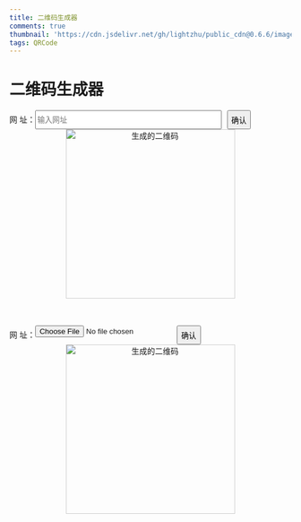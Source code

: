 ```yaml
---
title: 二维码生成器
comments: true
thumbnail: 'https://cdn.jsdelivr.net/gh/lightzhu/public_cdn@0.6.6/image/wap.png'
tags: QRCode
---
```


<!DOCTYPE HTML>
<html>

<head>
  <meta http-equiv="content-type" content="text/html;charset=utf-8;" />
  <meta http-equiv="X-UA-Compatible" content="IE=edge,chrome=1" />
  <meta name="robots" content="all" />
  <meta name="robots" content="index,follow" />
  <title>网址二维码生成器</title>
  <link rel="stylesheet" href="https://cdn.jsdelivr.net/gh/lightzhu/public_cdn@0.2/css/bootstrap.min.css">
  <style>
    .container{
      width:100%;
    }
    .form-group {
      display:flex;
    }
    .form-group label{
      line-height:34px;
      margin:0;
    }
    .form-group .form-control{
      width:66%;
      margin-right:10px;
    }
    .form-group .btn{
      margin:0px;
    }
    .image-box{
      min-height:350px;
      text-align:center;
    }
    .image-box img{
      min-width:300px;
      min-height:300px;
      height:auto;
      border:1px solid #ccc;
    }
  </style>
</head>

<body>
  <div class="container">
    <h1 class="text-center">二维码生成器</h1>
    <div class="web">
      <div class="form-group">
        <label for="website">网 址：</label>
        <input type="text" class="form-control" id="website" placeholder="输入网址">
        <button id="creatCode" class="btn btn-primary">确认</button> 
      </div>
      <div class="image-box">
        <img src="" class="img" alt="生成的二维码">
      </div> 
    </div>
    <div class="file-box">
      <div class="form-group">
        <label for="website">网 址：</label>
        <input type="file" id="file" accept="image/*" placeholder="上传图片">
        <button id="creatFileCode" class="btn btn-primary">确认</button> 
      </div>
      <div class="image-box">
        <img src="" class="img" alt="生成的二维码">
      </div> 
    </div> 
  </div>
  <script src="https://cdn.jsdelivr.net/gh/lightzhu/public_cdn@0.2/js/jquery-1.11.1.min.js"></script>
  <script>
    $("#creatCode").click(function(){
      if($('#website').val().length){
        console.log($('#website').val())
        getQrcode($('#website').val())
      }
    })
    function getQrcode(url){
      $.ajax({
        type: "post",
        url: "https://webadd.herokuapp.com/qrcode",
        data:{url:url,type:1},
        dataType: "json",
        success: function (data) {
          $('.web .img').eq(0).attr('src',data.url)
          $('#website').val('')
        },
        error: function (err) {
          console.log(err)
        }
      })
    }
    $("#creatFileCode").click(function(){
      var files = $('#file').prop('files');
      var data = new FormData();
      data.append('file', files[0]);
      data.append('type', '2');
      console.log(data)
      getFileQrcode(data)
    })
    function getFileQrcode(params){
      $.ajax({
        type: "post",
        // url: "http://192.168.1.222:9090/qrcode",
        url:"https://api.2048888.xyz/qrcode",
        data:params,
        cache: false, 
        processData: false, 
        contentType: false, 
        success: function (data) {
          console.log(data)
          $('.file-box .img').eq(0).attr('src',data.url)
        },
        error: function (err) {
          console.log(err)
        }
      })
    }
  </script>
</body>

</html>
